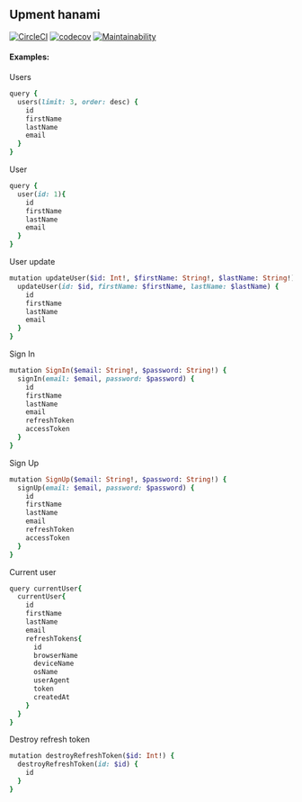 Upment hanami
-----------------------

[![CircleCI](https://img.shields.io/circleci/project/github/RedSparr0w/node-csgo-parser.svg)](https://circleci.com/gh/AlexanderMint/upment-hanami/tree/master.svg?style=svg)
[![codecov](https://codecov.io/gh/AlexanderMint/upment-hanami/branch/master/graph/badge.svg)](https://codecov.io/gh/AlexanderMint/upment-hanami)
[![Maintainability](https://api.codeclimate.com/v1/badges/ab52a4ce83314aaec550/maintainability)](https://codeclimate.com/github/AlexanderMint/upment-hanami/maintainability)

#### Examples:

Users

``` ruby
query {
  users(limit: 3, order: desc) {
    id
    firstName
    lastName
    email
  }
}  
```

User

``` ruby
query {
  user(id: 1){
    id
    firstName
    lastName
    email
  }
}
```

User update

``` ruby
mutation updateUser($id: Int!, $firstName: String!, $lastName: String!) {
  updateUser(id: $id, firstName: $firstName, lastName: $lastName) {
    id
    firstName
    lastName
    email
  }
}

```

Sign In

``` ruby
mutation SignIn($email: String!, $password: String!) {
  signIn(email: $email, password: $password) {
    id
    firstName
    lastName
    email
    refreshToken
    accessToken
  }
}
```

Sign Up

``` ruby
mutation SignUp($email: String!, $password: String!) {
  signUp(email: $email, password: $password) {
    id
    firstName
    lastName
    email
    refreshToken
    accessToken
  }
}
```

Current user

``` ruby
query currentUser{
  currentUser{
    id
    firstName
    lastName
    email
    refreshTokens{
      id
      browserName
      deviceName
      osName
      userAgent
      token
      createdAt
    }
  }
}
```

Destroy refresh token

``` ruby
mutation destroyRefreshToken($id: Int!) {
  destroyRefreshToken(id: $id) {
    id
  }
}
```
